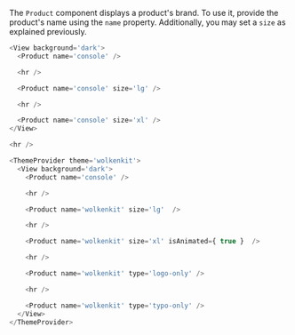 The `Product` component displays a product's brand. To use it, provide the product's name using the `name` property. Additionally, you may set a `size` as explained previously.

```javascript
<View background='dark'>
  <Product name='console' />

  <hr />

  <Product name='console' size='lg' />

  <hr />

  <Product name='console' size='xl' />
</View>

<hr />

<ThemeProvider theme='wolkenkit'>
  <View background='dark'>
    <Product name='console' />

    <hr />

    <Product name='wolkenkit' size='lg'  />

    <hr />

    <Product name='wolkenkit' size='xl' isAnimated={ true }  />

    <hr />

    <Product name='wolkenkit' type='logo-only' />

    <hr />

    <Product name='wolkenkit' type='typo-only' />
  </View>
</ThemeProvider>
```
